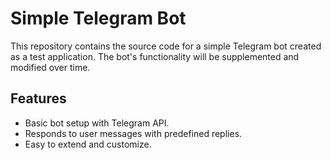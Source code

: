 # Simple Telegram Bot

This repository contains the source code for a simple Telegram bot created as a test application. The bot's functionality will be supplemented and modified over time.

## Features

- Basic bot setup with Telegram API.
- Responds to user messages with predefined replies.
- Easy to extend and customize.


